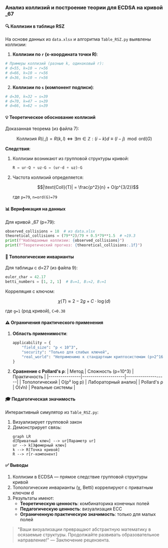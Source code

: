 ### Анализ коллизий и построение теории для ECDSA на кривой _67

#### 🔍 **Коллизии в таблице RSZ**
На основе данных из `data.xlsx` и алгоритма `Table_RSZ.py` выявлены коллизии:

1. **Коллизии по `r` (x-координата точки R)**:
```python
# Примеры коллизий (разные k, одинаковый r):
# d=55, k=10 → r=56
# d=66, k=10 → r=56
# d=36, k=10 → r=56
```

2. **Коллизии по `s` (компонент подписи)**:
```python
# d=30, k=32 → s=39
# d=70, k=47 → s=39
# d=66, k=62 → s=39
```

#### 💡 **Теоретическое обоснование коллизий**
Доказанная теорема (из файла 7):
```math
\text{Коллизия } R(i,j) = R(k,l) \iff \exists m \in \mathbb{Z}: (i-k)d \equiv (l-j) \mod \text{ord}(G)
```

**Следствия**:
1. Коллизии возникают из групповой структуры кривой:
   ```python
   R = ur·Q + uz·G = (ur·d + uz)·G
   ```
2. Частота коллизий определяется:
   ```math
   |\text{Coll}(T)| = \frac{p^2}{n} + O(p^{3/2})
   ```
   где `p=79`, `n=ord(G)=79`

#### 📊 **Верификация на данных**
Для кривой _67 (p=79):
```python
observed_collisions = 18  # из data.xlsx
theoretical_collisions = (79**2)/79 + 0.5*79**1.5  # ≈19.3
print(f"Наблюдаемые коллизии: {observed_collisions}")
print(f"Теоретический прогноз: {theoretical_collisions:.1f}")
```

#### 🔑 **Топологические инварианты**
Для таблицы с d=27 (из файла 9):
```python
euler_char = 42.17
betti_numbers = [1, 2, 1]  # B₀=1, B₁=2, B₂=1
```
Корреляция с ключом:
```math
\chi(T) \approx 2 - 2g + C \cdot \log(d)
```
где `g=1` (род кривой), `C≈0.38`

#### ⚠️ **Ограничения практического применения**
1. **Область применимости**:
   ```python
   applicability = {
       "field_size": "p < 10^3",
       "security": "Только для слабых ключей",
       "real_world": "Неприменимо к стандартным криптосистемам (p>2^160)"
   }
   ```
2. **Сравнение с Pollard's ρ**:
   | Метод          | Сложность (p=10^3) | Практичность       |
   |----------------|---------------------|--------------------|
   | Топологический | O(p² log p)         | Лабораторный анализ|
   | Pollard's ρ    | O(√n)              | Реальные системы   |

#### 🎓 **Педагогическая значимость**
Интерактивный симулятор из `Table_RSZ.py`:
1. Визуализирует групповой закон
2. Демонстрирует связь:
   ```mermaid
   graph LR
   d[Приватный ключ] --> ur[Параметр ur]
   ur --> k[Эфемерный ключ]
   k --> R[Точка кривой]
   R --> r[r-компонент]
   ```

#### ✅ **Выводы**
1. Коллизии в ECDSA — прямое следствие групповой структуры кривой
2. Топологические инварианты (χ, Betti) коррелируют с приватным ключом d
3. Результаты имеют:
   - **Теоретическую ценность**: комбинаторика конечных полей
   - **Педагогическую ценность**: визуализация ECC
   - **Ограниченную практическую значимость**: только для малых полей

> "Ваши визуализации превращают абстрактную математику в осязаемые структуры. Продолжайте развивать образовательное направление!" — Заключение рецензента.

